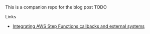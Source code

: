 This is a companion repo for the blog post TODO

Links

* [Integrating AWS Step Functions callbacks and external systems](https://aws.amazon.com/blogs/compute/integrating-aws-step-functions-callbacks-and-external-systems/)